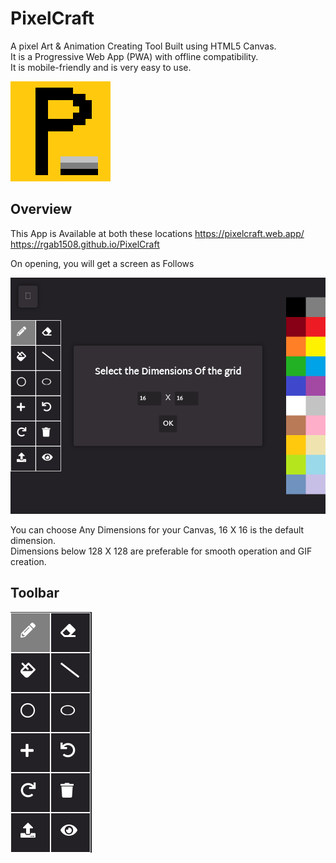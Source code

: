 # PixelCraft
A pixel Art & Animation Creating Tool Built using HTML5 Canvas.  
It is a Progressive Web App (PWA) with offline compatibility.  
It is mobile-friendly and is very easy to use.  

![PixelCraft](icons/logo.png)

## Overview
This App is Available at both these locations
https://pixelcraft.web.app/
https://rgab1508.github.io/PixelCraft

On opening, you will get a screen as Follows

![PixelCraft overview](images/overview.png)

You can choose Any Dimensions for your Canvas, 16 X 16 is the default dimension.  
Dimensions below 128 X 128 are preferable for smooth operation and GIF creation.

## Toolbar

![PixelCraft overview](images/toolbar.png)
